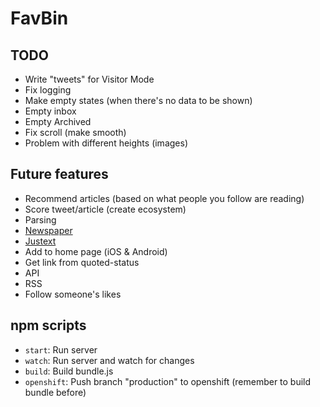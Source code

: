 # FavBin

## TODO

- Write "tweets" for Visitor Mode
- Fix logging
- Make empty states (when there's no data to be shown)
 - Empty inbox
 - Empty Archived
- Fix scroll (make smooth)
 - Problem with different heights (images)

## Future features

- Recommend articles (based on what people you follow are reading)
- Score tweet/article (create ecosystem)
- Parsing
 - [Newspaper](https://github.com/codelucas/newspaper)
 - [Justext](http://corpus.tools/wiki/Justext)
- Add to home page (iOS & Android)
- Get link from quoted-status
- API
- RSS
- Follow someone's likes

## npm scripts

- `start`: Run server
- `watch`: Run server and watch for changes
- `build`: Build bundle.js
- `openshift`: Push branch "production" to openshift (remember to build bundle before)
